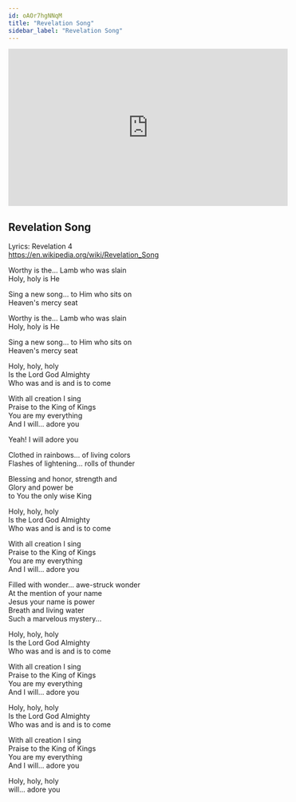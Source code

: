 ```yaml
---
id: oAOr7hgNNqM
title: "Revelation Song"
sidebar_label: "Revelation Song"
---
```


<div class="video-float-container">
  <iframe
    width="560"
    height="315"
    src="https://www.youtube.com/embed/oAOr7hgNNqM"
    title="YouTube video player"
    frameborder="0"
    allow="accelerometer; autoplay; clipboard-write; encrypted-media; gyroscope; picture-in-picture; web-share"
    referrerpolicy="strict-origin-when-cross-origin"
    allowfullscreen
  ></iframe>
</div>

## Revelation Song

Lyrics: Revelation 4  
https://en.wikipedia.org/wiki/Revelation_Song

Worthy is the... Lamb who was slain  
Holy, holy is He

Sing a new song... to Him who sits on  
Heaven's mercy seat

Worthy is the... Lamb who was slain  
Holy, holy is He

Sing a new song... to Him who sits on  
Heaven's mercy seat  
   
Holy, holy, holy  
Is the Lord God Almighty  
Who was and is and is to come

With all creation I sing  
Praise to the King of Kings  
You are my everything  
And I will... adore you

Yeah! I will adore you

Clothed in rainbows... of living colors  
Flashes of lightening... rolls of thunder

Blessing and honor, strength and  
Glory and power be  
to You the only wise King  
   
Holy, holy, holy  
Is the Lord God Almighty  
Who was and is and is to come

With all creation I sing  
Praise to the King of Kings  
You are my everything  
And I will... adore you

Filled with wonder... awe-struck wonder  
At the mention of your name  
Jesus your name is power  
Breath and living water  
Such a marvelous mystery...   
   
Holy, holy, holy  
Is the Lord God Almighty  
Who was and is and is to come

With all creation I sing  
Praise to the King of Kings  
You are my everything  
And I will... adore you

Holy, holy, holy  
Is the Lord God Almighty  
Who was and is and is to come

With all creation I sing  
Praise to the King of Kings  
You are my everything  
And I will... adore you

Holy, holy, holy  
will... adore you
